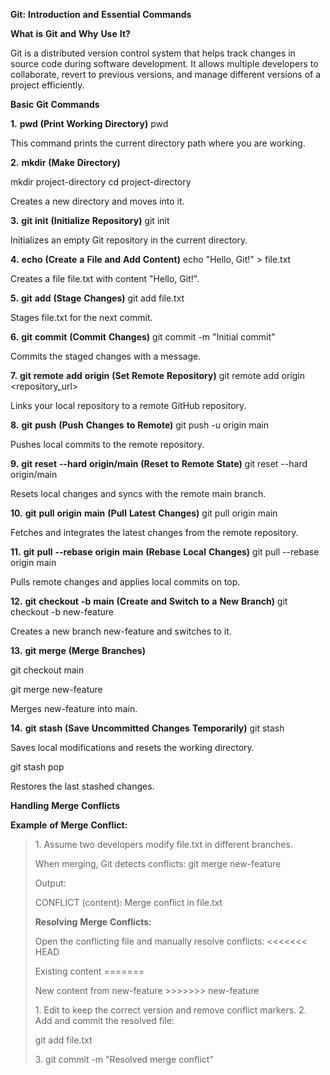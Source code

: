 **Git:** **Introduction** **and** **Essential** **Commands**

**What** **is** **Git** **and** **Why** **Use** **It?**

Git is a distributed version control system that helps track changes in
source code during software development. It allows multiple developers
to collaborate, revert to previous versions, and manage different
versions of a project efficiently.

**Basic** **Git** **Commands**

**1.** **pwd** **(Print** **Working** **Directory)** pwd

This command prints the current directory path where you are working.

**2.** **mkdir** **(Make** **Directory)**

mkdir project-directory cd project-directory

Creates a new directory and moves into it.

**3.** **git** **init** **(Initialize** **Repository)** git init

Initializes an empty Git repository in the current directory.

**4.** **echo** **(Create** **a** **File** **and** **Add** **Content)**
echo "Hello, Git!" \> file.txt

Creates a file file.txt with content "Hello, Git!".

**5.** **git** **add** **(Stage** **Changes)** git add file.txt

Stages file.txt for the next commit.

**6.** **git** **commit** **(Commit** **Changes)** git commit -m
"Initial commit"

Commits the staged changes with a message.

**7.** **git** **remote** **add** **origin** **(Set** **Remote**
**Repository)** git remote add origin \<repository_url\>

Links your local repository to a remote GitHub repository.

**8.** **git** **push** **(Push** **Changes** **to** **Remote)** git
push -u origin main

Pushes local commits to the remote repository.

**9.** **git** **reset** **--hard** **origin/main** **(Reset** **to**
**Remote** **State)** git reset --hard origin/main

Resets local changes and syncs with the remote main branch.

**10.** **git** **pull** **origin** **main** **(Pull** **Latest**
**Changes)** git pull origin main

Fetches and integrates the latest changes from the remote repository.

**11.** **git** **pull** **--rebase** **origin** **main** **(Rebase**
**Local** **Changes)** git pull --rebase origin main

Pulls remote changes and applies local commits on top.

**12.** **git** **checkout** **-b** **main** **(Create** **and**
**Switch** **to** **a** **New** **Branch)** git checkout -b new-feature

Creates a new branch new-feature and switches to it.

**13.** **git** **merge** **(Merge** **Branches)**

git checkout main

git merge new-feature

Merges new-feature into main.

**14.** **git** **stash** **(Save** **Uncommitted** **Changes**
**Temporarily)** git stash

Saves local modifications and resets the working directory.

git stash pop

Restores the last stashed changes.

**Handling** **Merge** **Conflicts**

**Example** **of** **Merge** **Conflict:**

> 1\. Assume two developers modify file.txt in different branches.
>
> When merging, Git detects conflicts: git merge new-feature
>
> Output:
>
> CONFLICT (content): Merge conflict in file.txt
>
> **Resolving** **Merge** **Conflicts:**
>
> Open the conflicting file and manually resolve conflicts:
> \<\<\<\<\<\<\< HEAD
>
> Existing content =======
>
> New content from new-feature \>\>\>\>\>\>\> new-feature
>
> 1\. Edit to keep the correct version and remove conflict markers. 2.
> Add and commit the resolved file:
>
> git add file.txt
>
> 3\. git commit -m "Resolved merge conflict"
